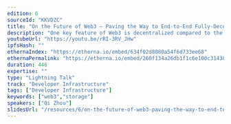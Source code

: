 ```yaml
---
edition: 6
sourceId: "KKVDZC"
title: "On the Future of Web3 — Paving the Way to End-to-End Fully-Decentralized Web"
description: "One key feature of Web3 is decentralized compared to the current Web2, which is controlled by a few centralized companies such as Facebook, Google. However, when 99% of the users interact with the blockchain, one critical problem shows up: the dApp servers / NSPs are centralized! In this talk, we propose a solution for the future of Web3: an End-to-End Fully Trustless Decentralized Web, which means that any components in our Web2 from the user side and server side will be decentralized in Web3."
youtubeUrl: "https://youtu.be/rRI-3RV_JHw"
ipfsHash: ""
ethernaIndex: "https://etherna.io/embed/634f02d8080a54f6d733ee68"
ethernaPermalink: "https://etherna.io/embed/260f134a26db1f1c6e100c31438c404b5b734b62bbc952fa60f7fde6b9402077"
duration: 446
expertise: ""
type: "Lightning Talk"
track: "Developer Infrastructure"
tags: ["Developer Infrastructure"]
keywords: ["web3","storage"]
speakers: ["Qi Zhou"]
slidesUrl: "/resources/6/on-the-future-of-web3-paving-the-way-to-end-to-end-fully-decentralized-web.pdf"
---
```


